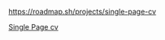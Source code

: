 https://roadmap.sh/projects/single-page-cv

<a href="https://github.com/Lordwalker11/roadmap.sh-solution/blob/main/Solution">Single Page cv</a>

